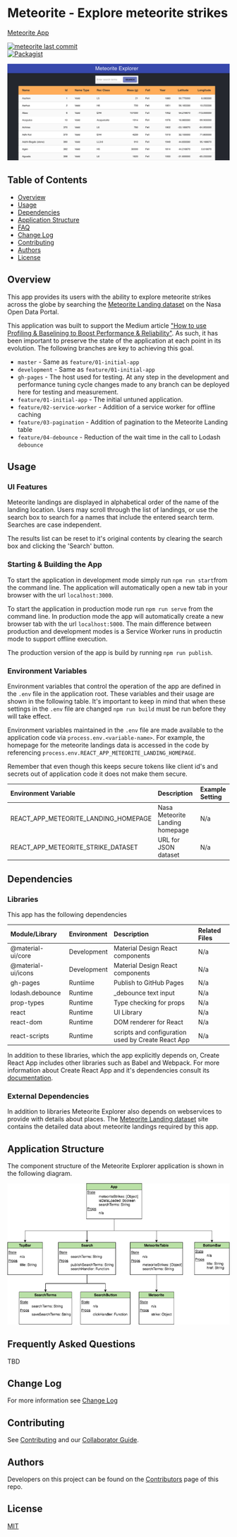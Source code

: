 # Meteorite - Explore meteorite strikes
[Meteorite App](https://jdmedlock.github.io/meteorite/)
<br/>

[![meteorite last commit](https://img.shields.io/github/last-commit/google/skia.svg)](https://github.com/jdmedlock/meteorite)
<br/>
[![Packagist](https://img.shields.io/packagist/l/doctrine/orm.svg)](https://github.com/jdmedlock/meteorite/)


![Screenshot](https://github.com/jdmedlock/meteorite/blob/development/docs/me_screenshot.png)

## Table of Contents

* [Overview](#overview)
* [Usage](#usage)
* [Dependencies](#dependencies)
* [Application Structure](#application-structure)
* [FAQ](#frequently-asked-questions)
* [Change Log](#change-log)
* [Contributing](#contributing)
* [Authors](#authors)
* [License](#license)

## Overview

This app provides its users with the ability to explore meteorite strikes
across the globe by searching the [Meteorite Landing dataset](https://data.nasa.gov/Space-Science/Meteorite-Landings/gh4g-9sfh) on the Nasa
Open Data Portal.

This application was built to support the Medium article ["How to use Profiling
& Baselining to Boost Performance & Reliability"](https://medium.com/@jdmedlock/how-to-use-profiling-baselining-to-boost-performance-reliability-b5afd64e34d4).
As such, it has been important to preserve the state of the application at
each point in its evolution. The following branches are key to achieving this
goal.

- `master` - Same as `feature/01-initial-app`
- `development` - Same as `feature/01-initial-app`
- `gh-pages` - The host used for testing. At any step in the development and
performance tuning cycle changes made to any branch can be deployed here for
testing and measurement.
- `feature/01-initial-app` - The initial untuned application.
- `feature/02-service-worker` - Addition of a service worker for offline caching
- `feature/03-pagination` - Addition of pagination to the Meteorite Landing table
- `feature/04-debounce` - Reduction of the wait time in the call to Lodash `debounce`



## Usage

### UI Features

Meteorite landings are displayed in alphabetical order of the name of the
landing location. Users may scroll through the list of landings, or use the
search box to search for a names that include the entered search term. Searches
are case independent.

The results list can be reset to it's original contents by clearing the search
box and clicking the 'Search' button.

### Starting & Building the App

To start the application in development mode simply run `npm run start`from
the command line. The application will automatically open a new tab in your
browser with the url `localhost:3000`.

To start the application in production mode run `npm run serve`
from the command line. In production mode the app will automatically create a
new browser tab with the url `localhost:5000`. The main difference between
production and development modes is a Service Worker runs in productin mode to
support offline execution.

The production version of the app is build by running `npm run publish`.

### Environment Variables

Environment variables that control the operation of the app are defined in the
`.env` file in the application root. These variables and their usage are shown
in the following table. It's important to keep in mind that when these settings
in the `.env` file are changed `npm run build` must be run before they will
take effect.

Environment variables maintained in the `.env` file are made available to the
application code via `process.env.<variable-name>`. For example, the
homepage for the meteorite landings data is accessed in the code by referencing
`process.env.REACT_APP_METEORITE_LANDING_HOMEPAGE`.

Remember that even though this keeps secure tokens like client id's and secrets
out of application code it does not make them secure.

| Environment Variable    | Description | Example Setting |
|:------------------------|:------------|:----------------|
| REACT_APP_METEORITE_LANDING_HOMEPAGE | Nasa Meteorite Landing homepage | N/a |
| REACT_APP_METEORITE_STRIKE_DATASET | URL for JSON dataset | N/a

## Dependencies

### Libraries

This app has the following dependencies

| Module/Library | Environment | Description | Related Files |
|:---------------|:------------|:------------|:--------------|
| @material-ui/core | Development | Material Design React components | N/a |
| @material-ui/icons | Development | Material Design React components | N/a |
| gh-pages | Runtiime | Publish to GitHub Pages | N/a |
| lodash.debounce | Runtime    | _debounce text input | N/a  |
| prop-types     | Runtime     | Type checking for props | N/a |
| react          | Runtime     | UI Library  | N/a           |
| react-dom      | Runtime     | DOM renderer for React | N/a |
| react-scripts  | Runtime     | scripts and configuration used by Create React App | N/a |

In addition to these libraries, which the app explicitly depends on,
Create React App includes other libraries such as Babel and Webpack. For more
information about Create React App and it's dependencies consult its
[documentation](https://github.com/facebook/create-react-app).

### External Dependencies

In addition to libraries Meteorite Explorer also depends on webservices to
provide with details about places. The [Meteorite Landing dataset](https://data.nasa.gov/Space-Science/Meteorite-Landings/gh4g-9sfh)
site contains the detailed data about meteorite landings required by this app.

## Application Structure

The component structure of the Meteorite Explorer application is shown in the
following diagram.

![React Component Structure](https://github.com/jdmedlock/meteorite/blob/development/docs/me_component_structure.png)

## Frequently Asked Questions

TBD

## Change Log

For more information see [Change Log](https://github.com/jdmedlock/meteorite/blob/development/docs/CHANGELOG.md)

## Contributing

See [Contributing](https://github.com/jdmedlock/meteorite/blob/development/docs/CONTRIBUTING.md)
and our [Collaborator Guide](https://github.com/jdmedlock/meteorite/blob/development/docs/COLLABORATOR_GUIDE.md).

## Authors

Developers on this project can be found on the [Contributors](https://github.com/jdmedlock/meteorite/graphs/contributors) page of this repo.

## License

[MIT](https://tldrlegal.com/license/mit-license)


